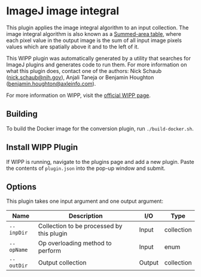 # ImageJ image integral

This plugin applies the image integral algorithm to an input collection. The
image integral algorithm is also known as a [Summed-area table](https://en.wikipedia.org/wiki/Summed-area_table), where each pixel 
value in the output image is the sum of all input image pixels values which are 
spatially above it and to the left of it.  

This WIPP plugin was automatically generated by a utility that searches for
ImageJ plugins and generates code to run them. For more information on what this
plugin does, contact one of the authors: Nick Schaub (nick.schaub@nih.gov), 
Anjali Taneja or Benjamin Houghton (benjamin.houghton@axleinfo.com).

For more information on WIPP, visit the [official WIPP page](https://isg.nist.gov/deepzoomweb/software/wipp).

## Building

To build the Docker image for the conversion plugin, run
`./build-docker.sh`.

## Install WIPP Plugin

If WIPP is running, navigate to the plugins page and add a new plugin.
Paste the contents of `plugin.json` into the pop-up window and submit.

## Options

This plugin takes one input argument and one output argument:

| Name       | Description                               | I/O    | Type       |
| ---------- | ----------------------------------------- | ------ | ---------- |
| `--inpDir` | Collection to be processed by this plugin | Input  | collection |
| `--opName` | Op overloading method to perform          | Input  | enum       |
| `--outDir` | Output collection                         | Output | collection |

